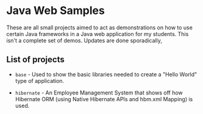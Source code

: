 # Java Web Samples

These are all small projects aimed to act as demonstrations on how to use certain Java frameworks in a Java web application for my students. This isn't a complete set of demos. Updates are done sporadically,

## List of projects

- `base` - Used to show the basic libraries needed to create a "Hello World" type of application.

- `hibernate` - An Employee Management System that shows off how Hibernate ORM (using Native Hibernate APIs and hbm.xml Mapping) is used.